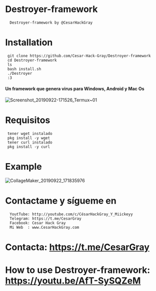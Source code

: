 # Destroyer-framework
      Destroyer-framework by @CesarHackGray
      
# Installation

     git clone https://github.com/Cesar-Hack-Gray/Destroyer-framework
     cd Destroyer-framework
     ls
     bash install.sh
     ./Destroyer
     :3
     
#### Un framework que genera virus para Windows, Android y Mac Os
![Screenshot_20190922-171526_Termux~01](https://user-images.githubusercontent.com/46208706/65399867-4f710180-dd7c-11e9-88a7-37f451842ba1.jpg)

# Requisitos
     tener wget instalado
     pkg install -y wget
     tener curl instalado
     pkg install -y curl
     
 # Example
 ![CollageMaker_20190922_171835976](https://user-images.githubusercontent.com/46208706/65399796-f903c300-dd7b-11e9-8933-6a72e94baca1.jpg)
# Contactame y sígueme en
      YoutTube: http://youtube.com/c/CésarHackGray_Y_Miickeyy
      Telegram: https://t.me/CesarGray
      Facebook: Cesar Hack Gray
      Mi Web  : www.CesarHackGray.com
 # Contacta: https://t.me/CesarGray
 # How to use Destroyer-framework: https://youtu.be/AfT-SySQZeM
